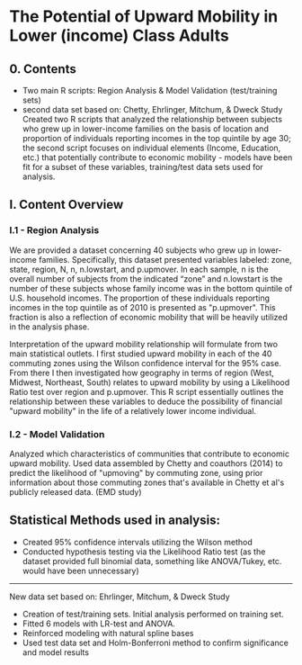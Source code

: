 # The Potential of Upward Mobility in Lower (income) Class Adults

## 0. Contents
* Two main R scripts: Region Analysis & Model Validation (test/training sets)
* second data set based on: Chetty, Ehrlinger, Mitchum, & Dweck Study
Created two R scripts that analyzed the relationship between subjects who grew up in lower-income families on the basis of location and proportion of individuals reporting incomes in the top quintile by age 30; the second script focuses on individual elements (Income, Education, etc.) that potentially contribute to economic mobility - models have been fit for a subset of these variables, training/test data sets used for analysis.

## I. Content Overview
### I.1 - Region Analysis
We are provided a dataset concerning 40 subjects who grew up in lower-income families. Specifically, this dataset presented variables labeled: zone, state, region, N, n, n.lowstart, and p.upmover. In each sample, n is the overall number of subjects from the indicated “zone” and n.lowstart is the number of these subjects whose family income was in the bottom quintile of U.S. household incomes. The proportion of these individuals reporting incomes in the top quintile as of 2010 is presented as "p.upmover". This fraction is also a reflection of economic mobility that will be heavily utilized in the analysis phase. 

Interpretation of the upward mobility relationship will formulate from two main statistical outlets. I first studied upward mobility in each of the 40 commuting zones using the Wilson confidence interval for the 95% case. From there I then investigated how geography in terms of region (West, Midwest, Northeast, South) relates to upward mobility by using a Likelihood Ratio test over region and p.upmover. This R script essentially outlines the relationship between these variables to deduce the possibility of financial "upward mobility" in the life of a relatively lower income individual.

### I.2 - Model Validation
Analyzed which characteristics of communities that contribute to economic upward mobility. Used data assembled by Chetty and coauthors (2014) to predict the likelihood of "upmoving" by commuting zone, using prior information about those commuting zones that's available in Chetty et al's publicly released data. (EMD study)

## Statistical Methods used in analysis:
* Created 95% confidence intervals utilizing the Wilson method
* Conducted hypothesis testing via the Likelihood Ratio test (as the dataset provided full binomial data, something like ANOVA/Tukey, etc. would have been unnecessary)
----------------------------------------------------------------------------
New data set based on: Ehrlinger, Mitchum, & Dweck Study
* Creation of test/training sets. Initial analysis performed on training set.
* Fitted 6 models with LR-test and ANOVA.
* Reinforced modeling with natural spline bases
* Used test data set and Holm-Bonferroni method to confirm significance and model results 
